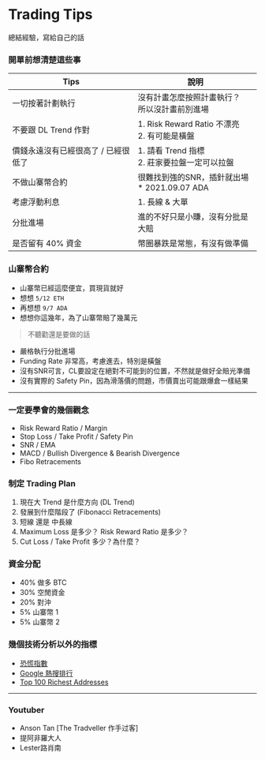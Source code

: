 # Trading Tips
總結經驗，寫給自己的話

### 開單前想清楚這些事
|Tips|說明|
|---|---|
|一切按著計劃執行|沒有計畫怎麼按照計畫執行？<br>所以沒計畫前別進場|
|不要跟 DL Trend 作對|1. Risk Reward Ratio 不漂亮<br>2. 有可能是橫盤|
|價錢永遠沒有已經很高了 / 已經很低了|1. 請看 Trend 指標<br>2. 莊家要拉盤一定可以拉盤|
|不做山寨幣合約|很難找到強的SNR，插針就出場<br>* 2021.09.07 ADA|
|考慮浮動利息|1. 長線 & 大單|
|分批進場|進的不好只是小賺，沒有分批是大賠|
|是否留有 40% 資金|幣圈暴跌是常態，有沒有做準備|

### 山寨幣合約
* 山寨幣已經這麼便宜，買現貨就好
* 想想 `5/12 ETH`
* 再想想 `9/7 ADA`
* 想想你這幾年，為了山寨幣賠了幾萬元
> 不聽勸還是要做的話
* 嚴格執行分批進場
* Funding Rate 非常高，考慮進去，特別是橫盤
* 沒有SNR可言，CL要設定在絕對不可能到的位置，不然就是做好全賠光準備
* 沒有實際的 Safety Pin，因為滑落價的問題，市價賣出可能跟爆倉一樣結果

---

### 一定要學會的幾個觀念
* Risk Reward Ratio / Margin
* Stop Loss / Take Profit / Safety Pin
* SNR / EMA
* MACD / Bullish Divergence & Bearish Divergence
* Fibo Retracements

### 制定 Trading Plan
1. 現在大 Trend 是什麼方向 (DL Trend)
2. 發展到什麼階段了 (Fibonacci Retracements)
3. 短線 還是 中長線
4. Maximum Loss 是多少？ Risk Reward Ratio 是多少？
5. Cut Loss / Take Profit 多少？為什麼？

### 資金分配
* 40% 做多 BTC
* 30% 空閒資金
* 20% 對沖
* 5% 山寨幣 1
* 5% 山寨幣 2

### 幾個技術分析以外的指標
* [恐慌指數](https://alternative.me/crypto/fear-and-greed-index/)
* [Google 熱搜排行](https://trends.google.com.tw/trends/explore?q=doge)
* [Top 100 Richest Addresses](https://bitinfocharts.com/top-100-richest-dogecoin-addresses.html)

---

### Youtuber
* Anson Tan [The Tradveller 作手过客]
* 提阿非羅大人
* Lester路肖南
